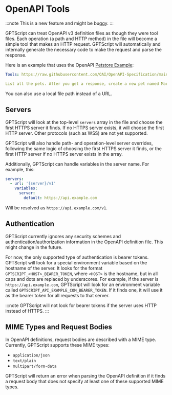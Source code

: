 # OpenAPI Tools

:::note
This is a new feature and might be buggy.
:::

GPTScript can treat OpenAPI v3 definition files as though they were tool files.
Each operation (a path and HTTP method) in the file will become a simple tool that makes an HTTP request.
GPTScript will automatically and internally generate the necessary code to make the request and parse the response.

Here is an example that uses the OpenAPI [Petstore Example](https://github.com/OAI/OpenAPI-Specification/blob/main/examples/v3.0/petstore.yaml):

```yaml
Tools: https://raw.githubusercontent.com/OAI/OpenAPI-Specification/main/examples/v3.0/petstore.yaml

List all the pets. After you get a response, create a new pet named Mark. He is a lizard.
```

You can also use a local file path instead of a URL.

## Servers

GPTScript will look at the top-level `servers` array in the file and choose the first HTTPS server it finds.
If no HTTPS server exists, it will choose the first HTTP server. Other protocols (such as WSS) are not yet supported.

GPTScript will also handle path- and operation-level server overrides, following the same logic of choosing the first HTTPS server it finds,
or the first HTTP server if no HTTPS server exists in the array.

Additionally, GPTScript can handle variables in the server name. For example, this:

```yaml
servers:
  - url: '{server}/v1'
    variables:
      server:
        default: https://api.example.com
```

Will be resolved as `https://api.example.com/v1`.

## Authentication

GPTScript currently ignores any security schemes and authentication/authorization information in the OpenAPI definition file. This might change in the future.

For now, the only supported type of authentication is bearer tokens. GPTScript will look for a special environment variable based
on the hostname of the server. It looks for the format `GPTSCRIPT_<HOST>_BEARER_TOKEN`, where `<HOST>` is the hostname, but in all caps and
dots are replaced by underscores. For example, if the server is `https://api.example.com`, GPTScript will look for an environment variable
called `GPTSCRIPT_API_EXAMPLE_COM_BEARER_TOKEN`. If it finds one, it will use it as the bearer token for all requests to that server.

:::note
GPTScript will not look for bearer tokens if the server uses HTTP instead of HTTPS.
:::

## MIME Types and Request Bodies

In OpenAPI definitions, request bodies are described with a MIME type. Currently, GPTScript supports these MIME types:
- `application/json`
- `text/plain`
- `multipart/form-data`

GPTScript will return an error when parsing the OpenAPI definition if it finds a request body that does not specify
at least one of these supported MIME types.
